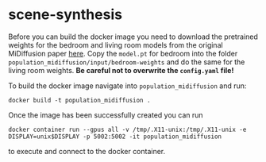 # scene-synthesis

Before you can build the docker image you need to download the pretrained weights for the bedroom and living room models from the original MiDiffusion paper [here](https://drive.google.com/drive/folders/14N87Ap90KNaDlRv5u6UeCV1h_MT9QqaN?usp=sharing).
Copy the `model.pt` for bedroom into the folder `population_midiffusion/input/bedroom-weights` and do the same for the living room weights. **Be careful not to overwrite the `config.yaml` file!**

To build the docker image navigate into `population_midiffusion` and run:

```
docker build -t population_midiffusion .
```

Once the image has been successfully created you can run

```
docker container run --gpus all -v /tmp/.X11-unix:/tmp/.X11-unix -e DISPLAY=unix$DISPLAY -p 5002:5002 -it population_midiffusion
```

to execute and connect to the docker container.
